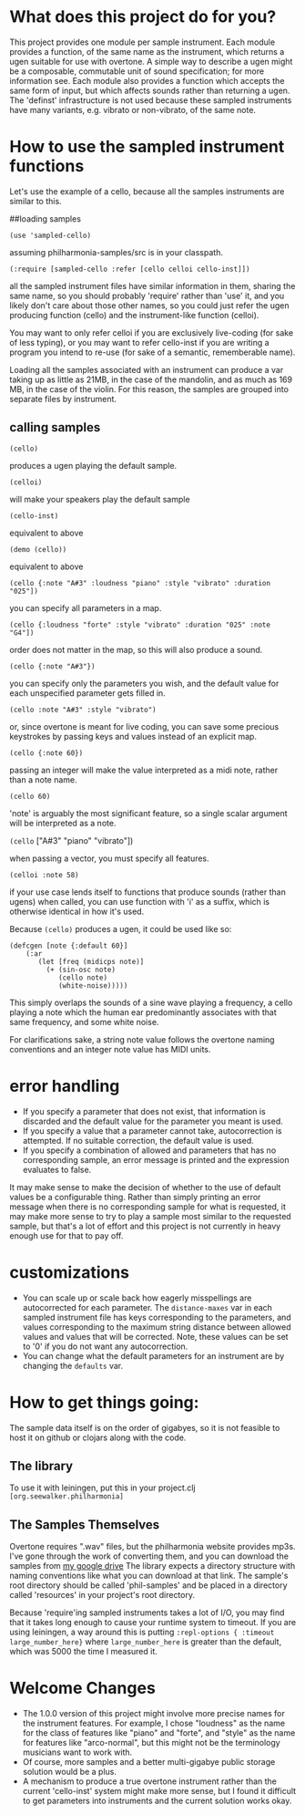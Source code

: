 # What does this project do for you?

This project provides one module per sample instrument. Each module provides a function, of the same name as the instrument, which returns a ugen suitable for use with overtone. A simple way to describe a ugen might be a composable, commutable unit of sound specification; for more information see. Each module also provides a function which accepts the same form of input, but which affects sounds rather than returning a ugen. The 'definst' infrastructure is not used because these sampled instruments have many variants, e.g. vibrato or non-vibrato, of the same note.

# How to use the sampled instrument functions

Let's use the example of a cello, because all the samples instruments are similar to this.

##loading samples

`(use 'sampled-cello)`

assuming philharmonia-samples/src is in your classpath.

`(:require [sampled-cello :refer [cello celloi cello-inst]])`

all the sampled instrument files have similar information in them, sharing the same name, so you should probably 'require' rather than 'use' it, and you likely don't care about those other names, so you could just refer the ugen producing function (cello) and the instrument-like function (celloi).

You may want to only refer celloi if you are exclusively live-coding (for sake of less typing), or you may want to refer cello-inst if you are writing a program you intend to re-use (for sake of a semantic, rememberable name).

Loading all the samples associated with an instrument can produce a var taking up as little as 21MB, in the case of the mandolin, and as much as 169 MB, in the case of the violin. For this reason, the samples are grouped into separate files by instrument.

## calling samples

`(cello)`

produces a ugen playing the default sample.

`(celloi)`

will make your speakers play the default sample

`(cello-inst)`

 equivalent to above

`(demo (cello))`

 equivalent to above

`(cello {:note "A#3" :loudness "piano" :style "vibrato" :duration "025"])`

you can specify all parameters in a map.

`(cello {:loudness "forte" :style "vibrato" :duration "025" :note "G4"])`

order does not matter in the map, so this will also produce a sound.

`(cello {:note "A#3"})`

you can specify only the parameters you wish, and the default value for each unspecified parameter gets filled in.

`(cello :note "A#3" :style "vibrato")`

or, since overtone is meant for live coding, you can save some precious keystrokes by passing keys and values instead of an explicit map.

`(cello {:note 60})`

passing an integer will make the value interpreted as a midi note, rather than a note name.

`(cello 60)`

'note' is arguably the most significant feature, so a single scalar argument will be interpreted as a note.

`(cello` ["A#3" "piano" "vibrato"])

when passing a vector, you must specify all features.

`(celloi :note 58)`

if your use case lends itself to functions that produce sounds (rather than ugens) when called, you can use function with 'i' as a suffix, which is otherwise identical in how it's used.

Because `(cello)` produces a ugen, it could be used like so:

    (defcgen [note {:default 60}]
        (:ar
           (let [freq (midicps note)]
             (+ (sin-osc note)
                (cello note)
                (white-noise)))))

This simply overlaps the sounds of a sine wave playing a frequency, a cello playing a note which the human ear predominantly associates with that same frequency, and some white noise.

For clarifications sake, a string note value follows the overtone naming conventions and an integer note value has MIDI units.

# error handling

- If you specify a parameter that does not exist, that information is discarded and the default value for the parameter you meant is used.
- If you specify a value that a parameter cannot take, autocorrection is attempted. If no suitable correction, the default value is used.
- If you specify a combination of allowed and parameters that has no corresponding sample, an error message is printed and the expression evaluates to false.

It may make sense to make the decision of whether to the use of default values be a configurable thing.
Rather than simply printing an error message when there is no corresponding sample for what is requested, it may make more sense to try to play a sample most similar to the requested sample, but that's a lot of effort and this project is not currently in heavy enough use for that to pay off.

# customizations

- You can scale up or scale back how eagerly misspellings are autocorrected for each parameter. The `distance-maxes` var in each sampled instrument file has keys corresponding to the parameters, and values corresponding to the maximum string distance between allowed values and values that will be corrected. Note, these values can be set to '0' if you do not want any autocorrection.
- You can change what the default parameters for an instrument are by changing the `defaults` var.

# How to get things going:

The sample data itself is on the order of gigabyes, so it is not feasible to host it on github or clojars along with the code.

## The library
To use it with leiningen, put this in your project.clj
`[org.seewalker.philharmonia]`

## The Samples Themselves
Overtone requires ".wav" files, but the philharmonia website provides mp3s. I've gone through the work of converting them, and you can download the samples from [my google drive](https://drive.google.com/folderview?id=0B7GoGDjZUyZ5flIxOXNPN2VjdXl2ZXpzTGRQTE9OU3pJYmV4Vlg3VFZRd3hhek5lelNiUVU&usp=sharing)
The library expects a directory structure with naming conventions like what you can download at that link. The sample's root directory should be called 'phil-samples' and be placed in a directory called 'resources' in your project's root directory.

Because 'require'ing sampled instruments takes a lot of I/O, you may find that it takes long enough to cause your runtime system to timeout. If you are using leiningen, a way around this is putting `:repl-options { :timeout large_number_here}` where `large_number_here` is greater than the default, which was 5000 the time I measured it.

# Welcome Changes

- The 1.0.0 version of this project might involve more precise names for the instrument features. For example, I chose "loudness" as the name for the class of features like "piano" and "forte", and "style" as the name for features like "arco-normal", but this might not be the terminology musicians want to work with.
- Of course, more samples and a better multi-gigabye public storage solution would be a plus.
- A mechanism to produce a true overtone instrument rather than the current 'cello-inst' system might make more sense, but I found it difficult to get parameters into instruments and the current solution works okay.
